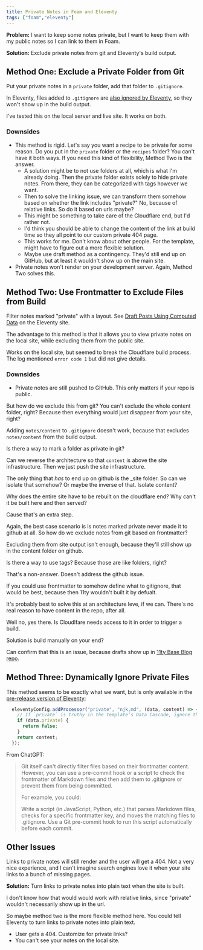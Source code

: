 ```yaml
---
title: Private Notes in Foam and Eleventy
tags: ["foam","eleventy"]
---
```


**Problem:** I want to keep some notes private, but I want to keep them with my public notes so I can link to them in Foam.

**Solution:**  Exclude private notes from git and Eleventy's build output.

## Method One: Exclude a Private Folder from Git

Put your private notes in a `private` folder, add that folder to `.gitignore`.

In Eleventy, files added to `.gitignore` are [also ignored by Eleventy](https://www.11ty.dev/docs/ignores/), so they won't show up in the build output.

I've tested this on the local server and live site. It works on both.

### Downsides

- This method is rigid. Let's say you want a recipe to be private for some reason. Do you put in the `private` folder or the `recipes` folder? You can't have it both ways. If you need this kind of flexibility, Method Two is the answer.
  - A solution might be to not use folders at all, which is what I'm already doing. Then the private folder exists solely to hide private notes. From there, they can be categorized with tags however we want.
  - Then to solve the linking issue, we can transform them somehow based on whether the link includes "private?" No, because of relative links. So do it based on urls maybe?
  - This might be something to take care of the Cloudflare end, but I'd rather not.
  - I'd think you should be able to change the content of the link at build time so they all point to our custom private 404 page.
  - This works for me. Don't know about other people. For the template, might have to figure out a more flexible solution.
  - Maybe use draft method as a contingency. They'd still end up on GitHub, but at least it wouldn't show up on the main site.
- Private notes won't render on your development server. Again, Method Two solves this.

## Method Two: Use Frontmatter to Exclude Files from Build

Filter notes marked "private" with a layout. See [Draft Posts Using Computed Data](https://www.11ty.dev/docs/quicktips/draft-posts/) on the Eleventy site.

The advantage to this method is that it allows you to view private notes on the local site, while excluding them from the public site.

Works on the local site, but seemed to break the Cloudflare build process. The log mentioned `error code 1` but did not give details.

### Downsides

- Private notes are still pushed to GitHub. This only matters if your repo is public.

But how do we exclude this from git? You can't exclude the whole content folder, right? Because then everything would just disappear from your site, right?

Adding `notes/content` to `.gitignore` doesn't work, because that excludes `notes/content` from the build output.

Is there a way to mark a folder as private in git?

Can we reverse the architecture so that `content` is above the site infrastructure. Then we just push the site infrastructure.

The only thing that *has* to end up on github is the _site folder. So can we isolate that somehow? Or maybe the inverse of that. Isolate content?

Why does the entire site have to be rebuilt on the cloudflare end? Why can't it be built here and then served? 

Cause that's an extra step. 

Again, the best case scenario is is notes marked private never made it to github at all. So how do we exclude notes from git based on frontmatter?

Excluding them from site output isn't enough, because they'll still show up in the content folder on github.

Is there a way to use tags? Because those are like folders, right?

That's a non-answer. Doesn't address the github issue.

If you could use frontmatter to somehow define what to gitignore, that would be best, because then 11ty wouldn't built it by defualt.

It's probably best to solve this at an architecture leve, if we can. There's no real reason to have content in the repo, after all.

Well no, yes there. Is Cloudlfare needs access to it in order to trigger a build.

Solution is build manually on your end?

Can confirm that this is an issue, because drafts show up in [11ty Base Blog repo](https://github.com/11ty/eleventy-base-blog/blob/851eafdc4c3a612142e0e6ae84f54cb0f0eb98b1/content/blog/fifthpost.md).

## Method Three: Dynamically Ignore Private Files

This method seems to be exactly what we want, but is only available in the [pre-release version of Eleventy](https://www.11ty.dev/docs/config-preprocessors/):

```js
  eleventyConfig.addProcessor("private", "njk,md", (data, content) => {
    // If `private` is truthy in the template’s Data Cascade, ignore the file.
    if (data.private) {
      return false;
    }
    return content;
  });
```

From ChatGPT: 

> Git itself can't directly filter files based on their frontmatter content. However, you can use a pre-commit hook or a script to check the frontmatter of Markdown files and then add them to .gitignore or prevent them from being committed.
> 
> For example, you could:
> 
> Write a script (in JavaScript, Python, etc.) that parses Markdown files, checks for a specific frontmatter key, and moves the matching files to .gitignore.
Use a Git pre-commit hook to run this script automatically before each commit.

## Other Issues

Links to private notes will still render and the user will get a 404. Not a very nice experience, and I can't imagine search engines love it when your site links to a bunch of missing pages.

**Solution:** Turn links to private notes into plain text when the site is built.

I don't know how that would would work with relative links, since "private" wouldn't necessarily show up in the url.

So maybe method two is the more flexible method here. You could tell Eleventy to turn links to private notes into plain text.

- User gets a 404. Customize for private links?
- You can't see your notes on the local site.
